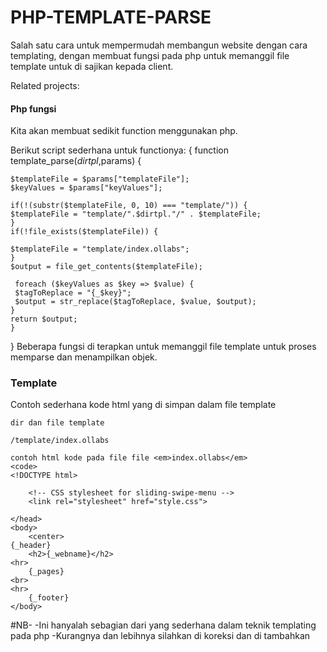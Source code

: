 # PHP-TEMPLATE-PARSE

Salah satu cara untuk mempermudah membangun website dengan cara templating,
dengan membuat fungsi pada php untuk memanggil file template untuk di sajikan kepada client.


Related projects:



#### Php fungsi

Kita akan membuat sedikit function menggunakan php.

Berikut script sederhana untuk functionya:
{
   function template_parse($dirtpl,$params) {
	
	$templateFile = $params["templateFile"];
	$keyValues = $params["keyValues"];
	
	if(!(substr($templateFile, 0, 10) === "template/")) {
	$templateFile = "template/".$dirtpl."/" . $templateFile;
	}
	if(!file_exists($templateFile)) { 
	
	$templateFile = "template/index.ollabs";
	}
	$output = file_get_contents($templateFile);
	
	 foreach ($keyValues as $key => $value) {
	 $tagToReplace = "{_$key}";
	 $output = str_replace($tagToReplace, $value, $output);
	}
	return $output;
	}

}
Beberapa fungsi di terapkan untuk memanggil file template untuk proses memparse dan menampilkan objek.

### Template

Contoh sederhana kode html yang di simpan dalam file template

	dir dan file template
	
<code>/template/index.ollabs</code>

	contoh html kode pada file file <em>index.ollabs</em>
	<code>
	<!DOCTYPE html>
<html lang="en">
    <head>
        <title>Slide and Swipe Menu</title>
        <meta charset="utf-8">
        <meta name="viewport" content="width=device-width, user-scalable=no, minimum-scale=1.0, maximum-scale=1.0">
        <!-- CSS stylesheet for example -->
          
        <!-- CSS stylesheet for sliding-swipe-menu -->
        <link rel="stylesheet" href="style.css">

    </head>
    <body>
		<center>
	{_header}
		<h2>{_webname}</h2>
	<hr>
		{_pages}
	<br>
	<hr>
		{_footer}
	</body>
</html>
</code>

#NB-
 -Ini hanyalah sebagian dari yang sederhana dalam teknik templating pada php
 -Kurangnya dan lebihnya silahkan di koreksi dan di tambahkan 
 
 


